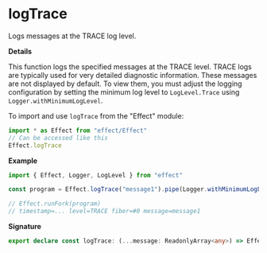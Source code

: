 # logTrace

Logs messages at the TRACE log level.

**Details**

This function logs the specified messages at the TRACE level. TRACE logs are
typically used for very detailed diagnostic information. These messages are
not displayed by default. To view them, you must adjust the logging
configuration by setting the minimum log level to `LogLevel.Trace` using
`Logger.withMinimumLogLevel`.

To import and use `logTrace` from the "Effect" module:

```ts
import * as Effect from "effect/Effect"
// Can be accessed like this
Effect.logTrace
```

**Example**

```ts
import { Effect, Logger, LogLevel } from "effect"

const program = Effect.logTrace("message1").pipe(Logger.withMinimumLogLevel(LogLevel.Trace))

// Effect.runFork(program)
// timestamp=... level=TRACE fiber=#0 message=message1
```

**Signature**

```ts
export declare const logTrace: (...message: ReadonlyArray<any>) => Effect<void, never, never>
```
